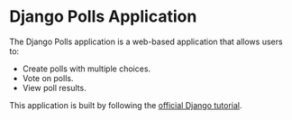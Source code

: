 # Django Polls Application

The Django Polls application is a web-based application that allows users to:

- Create polls with multiple choices.
- Vote on polls.
- View poll results.

This application is built by following the [official Django tutorial](https://docs.djangoproject.com/en/stable/intro/tutorial01/).
